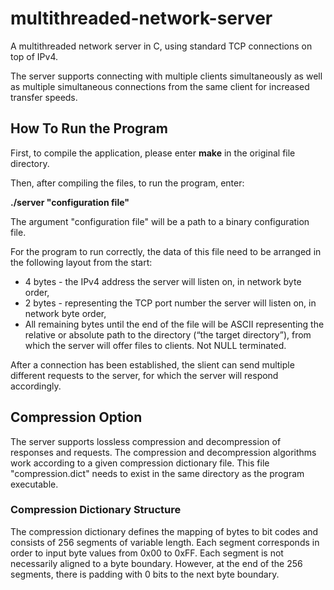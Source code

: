 # multithreaded-network-server
A multithreaded network server in C, using standard TCP connections on top of IPv4. 

The server supports connecting with multiple clients simultaneously as well as multiple simultaneous connections from the same client for increased transfer speeds.

## How To Run the Program 

First, to compile the application, please enter **make** in the original file directory. 

Then, after compiling the files, to run the program, enter:

**./server "configuration file"**
  
The argument "configuration file" will be a path to a binary configuration file.
  
For the program to run correctly, the data of this file need to be arranged in the following layout from the start:
 
- 4 bytes - the IPv4 address the server will listen on, in network byte order,
- 2 bytes - representing the TCP port number the server will listen on, in network byte order,
- All remaining bytes until the end of the file will be ASCII representing the relative or absolute path to the directory (“the target directory”), from which the server will offer files to clients. Not NULL terminated.

After a connection has been established, the slient can send multiple different requests to the server, for which the server will respond accordingly. 

## Compression Option 
The server supports lossless compression and decompression of responses and requests. The compression and decompression algorithms work according to a given compression dictionary file. This file "compression.dict" needs to exist in the same directory as the program executable.
 
### Compression Dictionary Structure 
  
The compression dictionary defines the mapping of bytes to bit codes and consists of 256 segments of variable length. Each segment corresponds in order to input byte values from 0x00 to 0xFF. Each segment is not necessarily aligned to a byte boundary. However, at the end of the 256 segments, there is padding with 0 bits to the next byte boundary.
